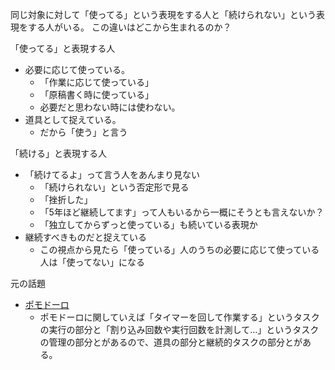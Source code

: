 
同じ対象に対して「使ってる」という表現をする人と「続けられない」という表現をする人がいる。
この違いはどこから生まれるのか？

「使ってる」と表現する人
- 必要に応じて使っている。
    - 「作業に応じて使っている」
    - 「原稿書く時に使っている」
    - 必要だと思わない時には使わない。
- 道具として捉えている。
    - だから「使う」と言う

「続ける」と表現する人
- 「続けてるよ」って言う人をあんまり見ない
    - 「続けられない」という否定形で見る
    - 「挫折した」
    - 「5年ほど継続してます」って人もいるから一概にそうとも言えないか？
    - 「独立してからずっと使っている」も続いている表現か
- 継続すべきものだと捉えている
    - この視点から見たら「使っている」人のうちの必要に応じて使っている人は「使ってない」になる


元の話題
- [ポモドーロ](https://www.facebook.com/halsk/posts/10156237509649040)
    - ポモドーロに関していえば「タイマーを回して作業する」というタスクの実行の部分と「割り込み回数や実行回数を計測して…」というタスクの管理の部分とがあるので、道具の部分と継続的タスクの部分とがある。
